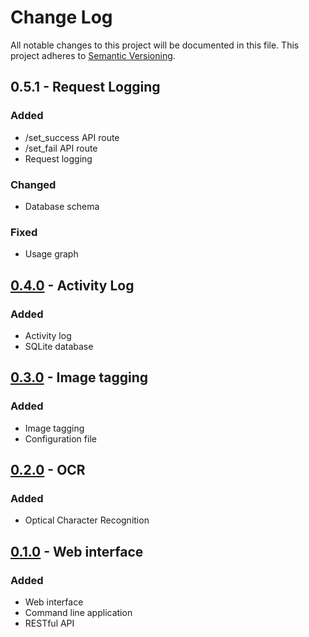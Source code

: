 # Change Log
All notable changes to this project will be documented in this file.
This project adheres to [Semantic Versioning](http://semver.org/).

## 0.5.1 - Request Logging
### Added
- /set_success API route
- /set_fail API route
- Request logging

### Changed
- Database schema

### Fixed
- Usage graph

## [0.4.0] - Activity Log
### Added
- Activity log
- SQLite database

## [0.3.0] - Image tagging
### Added
- Image tagging
- Configuration file

## [0.2.0] - OCR
### Added
- Optical Character Recognition

## [0.1.0] - Web interface
### Added
- Web interface
- Command line application
- RESTful API

[0.4.0]: https://bitbucket.org/bkvaluemeal/d3cryp7.py/issues/4/activity-log
[0.3.0]: https://bitbucket.org/bkvaluemeal/d3cryp7.py/issues/3/image-tagging
[0.2.0]: https://bitbucket.org/bkvaluemeal/d3cryp7.py/issues/2/ocr
[0.1.0]: https://bitbucket.org/bkvaluemeal/d3cryp7.py/issues/1/web-interface

